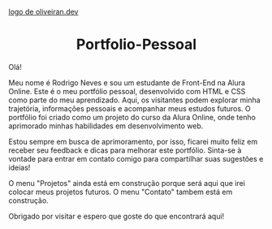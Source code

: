 [logo de oliveiran.dev](https://github.com/OliveiranDev/portfolio-pessoal/assets/161872994/940c1304-4d92-48be-9100-b5b4248bb397)
 <h1 align="center"> Portfolio-Pessoal</h1>
<p>Olá! </p>
<p>Meu nome é Rodrigo Neves e sou um estudante de Front-End na Alura Online. Este é o meu portfólio pessoal, desenvolvido com HTML e CSS como parte do meu aprendizado. Aqui, os visitantes podem explorar minha trajetória, informações pessoais e acompanhar meus estudos futuros. O portfólio foi criado como um projeto do curso da Alura Online, onde tenho aprimorado minhas habilidades em desenvolvimento web. </p>
<p>Estou sempre em busca de aprimoramento, por isso, ficarei muito feliz em receber seu feedback e dicas para melhorar este portfólio. Sinta-se à vontade para entrar em contato comigo para compartilhar suas sugestões e ideias! </p>
<p>O menu "Projetos" ainda está em construção porque será aqui que irei colocar meus projetos futuros.
O menu "Contato" tambem está em construção. </p>
<p>Obrigado por visitar e espero que goste do que encontrará aqui!</p>
